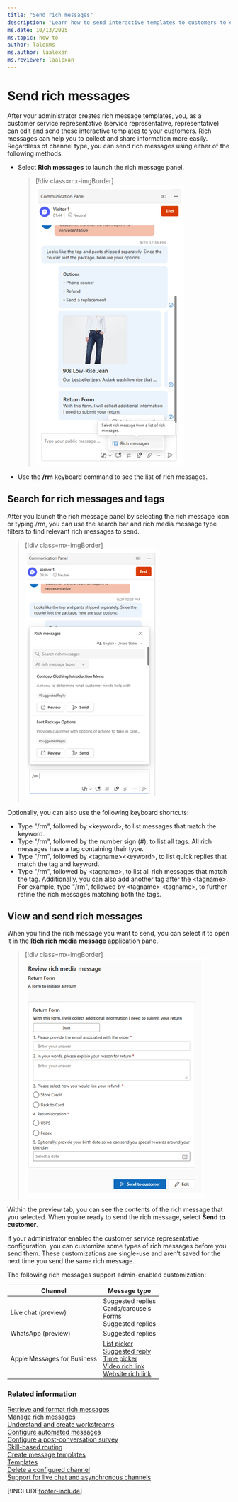 ```yaml
---
title: "Send rich messages"
description: "Learn how to send interactive templates to customers to easily collect and share information."
ms.date: 10/13/2025
ms.topic: how-to
author: lalexms
ms.author: laalexan
ms.reviewer: laalexan
---
```


# Send rich messages

After your administrator creates rich message templates, you, as a customer service representative (service representative, representative) can edit and send these interactive templates to your customers. Rich messages can help you to collect and share information more easily. Regardless of channel type, you can send rich messages using either of the following methods:

- Select **Rich messages** to launch the rich message panel.

   > [!div class=mx-imgBorder]
   > ![Select rich messages.](../media/select-rich-messages.png "Select rich messages")
  
- Use the **/rm** keyboard command to see the list of rich messages.
   
## Search for rich messages and tags

After you launch the rich message panel by selecting the rich message icon or typing /rm, you can use the search bar and rich media message type filters to find relevant rich messages to send.

   > [!div class=mx-imgBorder]
   > ![Use rich message types.](../media/rich-message-types.png "Use the filters to find a rich message")

Optionally, you can also use the following keyboard shortcuts:
   
   - Type "/rm", followed by &lt;keyword&gt;, to list messages that match the keyword. 
   - Type "/rm", followed by the number sign (#), to list all tags. All rich messages have a tag containing their type. 
   - Type "/rm", followed by &lt;tagname&gt;&lt;keyword&gt;, to list quick replies that match the tag and keyword.
   - Type "/rm", followed by &lt;tagname&gt;, to list all rich messages that match the tag. Additionally, you can also add another tag after the &lt;tagname&gt;. For example, type "/rm", followed by &lt;tagname&gt; &lt;tagname&gt;, to further refine the rich messages matching both the tags.

## View and send rich messages

When you find the rich message you want to send, you can select it to open it in the **Rich rich media message** application pane.

   > [!div class=mx-imgBorder]
   > ![Preview rich message.](../media/preview-rich-message.png "Preview rich message")   

Within the preview tab, you can see the contents of the rich message that you selected. When you’re ready to send the rich message, select **Send to customer**.

If your administrator enabled the customer service representative configuration, you can customize some types of rich messages before you send them. These customizations are single-use and aren’t saved for the next time you send the same rich message. 

The following rich messages support admin-enabled customization:

| Channel | Message type |
|---------|---------------|
| Live chat (preview) | Suggested replies<br> Cards/carousels<br> Forms<br> Suggested replies|
| WhatsApp (preview) | Suggested replies |
| Apple Messages for Business | [List picker](../administer/create-rich-messages.md#list-picker)<br> [Suggested reply](../administer/create-rich-messages.md#suggested-reply)<br> [Time picker](../administer/create-rich-messages.md#time-picker)<br> [Video rich link](../administer/create-rich-messages.md#video-rich-link)<br> [Website rich link](../administer/create-rich-messages.md#website-rich-link)  |


### Related information

[Retrieve and format rich messages](../develop/reference/methods/message-object.md)  
[Manage rich messages](../administer/create-rich-messages.md)  
[Understand and create workstreams](../work-streams-introduction.md)  
[Configure automated messages](../administer/configure-automated-message.md)  
[Configure a post-conversation survey](../administer/configure-post-conversation-survey.md)  
[Skill-based routing](../administer/overview-skill-work-distribution.md)  
[Create message templates](../administer/create-message-templates.md)  
[Templates](/dynamics365/app-profile-manager/templates-overview)  
[Delete a configured channel](../administer/delete-channel.md)  
[Support for live chat and asynchronous channels](../administer/card-support-in-channels.md)  

[!INCLUDE[footer-include](../../includes/footer-banner.md)]
